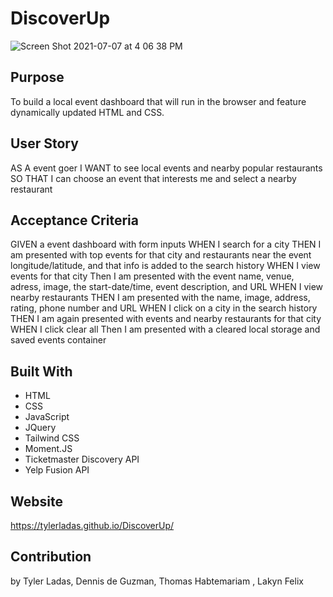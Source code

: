 # DiscoverUp

![Screen Shot 2021-07-07 at 4 06 38 PM](https://user-images.githubusercontent.com/78171259/124822093-7d1d3f80-df3d-11eb-84ca-54888430159e.png)

## Purpose
To build a local event dashboard that will run in the browser and feature dynamically updated HTML and CSS.

## User Story
AS A event goer
I WANT to see local events and nearby popular restaurants
SO THAT I can choose an event that interests me and select a nearby restaurant

## Acceptance Criteria
GIVEN a event dashboard with form inputs
WHEN I search for a city
THEN I am presented with top events for that city and restaurants near the event longitude/latitude, and that info is added to the search history
WHEN I view events for that city
Then I am presented with the event name, venue, adress, image, the start-date/time, event description, and URL
WHEN I view nearby restaurants
THEN I am presented with the name, image, address, rating, phone number and URL 
WHEN I click on a city in the search history
THEN I am again presented with events and nearby restaurants for that city
WHEN I click clear all
Then I am presented with a cleared local storage and saved events container

## Built With
* HTML
* CSS
* JavaScript
* JQuery
* Tailwind CSS
* Moment.JS
* Ticketmaster Discovery API
* Yelp Fusion API

## Website
https://tylerladas.github.io/DiscoverUp/

## Contribution
by Tyler Ladas, Dennis de Guzman, Thomas Habtemariam , Lakyn Felix



